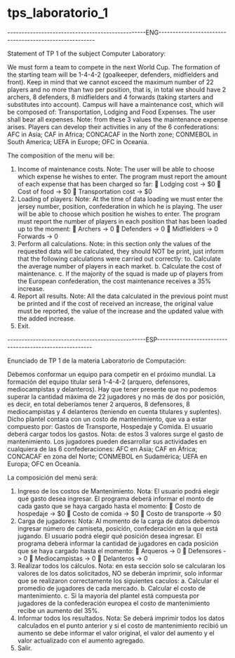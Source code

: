 # tps_laboratorio_1
-------------------------------------------------ENG-------------------------------------------------------

Statement of TP 1 of the subject Computer Laboratory:

We must form a team to compete in the next World Cup.
The formation of the starting team will be 1-4-4-2 (goalkeeper, defenders, midfielders and
front).
Keep in mind that we cannot exceed the maximum number of 22 players and
no more than two per position, that is, in total we should have 2 archers, 8 defenders,
8 midfielders and 4 forwards (taking starters and substitutes into account).
Campus will have a maintenance cost, which will be composed of:
Transportation, Lodging and Food Expenses. The user shall bear all expenses.
Note: from these 3 values the maintenance expense arises.
Players can develop their activities in any of the 6 confederations:
AFC in Asia; CAF in Africa; CONCACAF in the North zone; CONMEBOL in South America;
UEFA in Europe; OFC in Oceania.

The composition of the menu will be:
1. Income of maintenance costs.
Note: The user will be able to choose which expense he wishes to enter.
The program must report the amount of each expense that has been charged so far:  Lodging cost -> $0
 Cost of food -> $0
 Transportation cost -> $0
2. Loading of players:
Note: At the time of data loading we must enter the jersey number, position,
confederation in which he is playing.
The user will be able to choose which position he wishes to enter.
The program must report the number of players in each position that has been loaded up to
the moment:
 Archers -> 0
 Defenders -> 0
 Midfielders -> 0
Forwards -> 0
3. Perform all calculations.
Note: in this section only the values of the requested data will be calculated, they should NOT be
print, just inform that the following calculations were carried out correctly:
to. Calculate the average number of players in each market.
b. Calculate the cost of maintenance.
c. If the majority of the squad is made up of players from the European confederation, the cost
maintenance receives a 35% increase.
4. Report all results.
Note: All the data calculated in the previous point must be printed and if the cost of
received an increase, the original value must be reported, the value of the increase
and the updated value with the added increase.
5. Exit.

-------------------------------------------------ESP-------------------------------------------------------

Enunciado de TP 1 de la materia Laboratorio de Computación:

Debemos conformar un equipo para competir en el próximo mundial.
La formación del equipo titular será 1-4-4-2 (arquero, defensores, mediocampistas y
delanteros).
Hay que tener presente que no podemos superar la cantidad máxima de 22 jugadores y
no más de dos por posición, es decir, en total deberíamos tener 2 arqueros, 8 defensores,
8 mediocampistas y 4 delanteros (teniendo en cuenta titulares y suplentes).
Dicho plantel contara con un costo de mantenimiento, que va a estar compuesto por:
Gastos de Transporte, Hospedaje y Comida. El usuario deberá cargar todos los gastos.
Nota: de estos 3 valores surge el gasto de mantenimiento.
Los jugadores pueden desarrollar sus actividades en cualquiera de las 6 confederaciones:
AFC en Asia; CAF en África; CONCACAF en zona del Norte; CONMEBOL en Sudamérica;
UEFA en Europa; OFC en Oceanía.

La composición del menú será:
1. Ingreso de los costos de Mantenimiento.
Nota: El usuario podrá elegir qué gasto desea ingresar.
El programa deberá informar el monto de cada gasto que se haya cargado hasta el momento:  Costo de hospedaje -> $0
 Costo de comida -> $0
 Costo de transporte -> $0
2. Carga de jugadores:
Nota: Al momento de la carga de datos debemos ingresar número de camiseta, posición,
confederación en la que está jugando.
El usuario podrá elegir qué posición desea ingresar.
El programa deberá informar la cantidad de jugadores en cada posición que se haya cargado hasta
el momento:
 Arqueros -> 0
 Defensores -> 0
 Mediocampistas -> 0
 Delanteros -> 0
3. Realizar todos los cálculos.
Nota: en esta sección solo se calcularan los valores de los datos solicitados, NO se deberán
imprimir, solo informar que se realizaron correctamente los siguientes caculos:
a. Calcular el promedio de jugadores de cada mercado.
b. Calcular el costo de mantenimiento.
c. Si la mayoría del plantel está compuesta por jugadores de la confederación europea el costo
de mantenimiento recibe un aumento del 35%.
4. Informar todos los resultados.
Nota: Se deberá imprimir todos los datos calculados en el punto anterior y si el costo de
mantenimiento recibió un aumento se debe informar el valor original, el valor del aumento
y el valor actualizado con el aumento agregado.
5. Salir.
